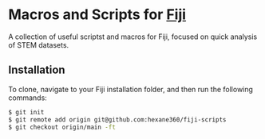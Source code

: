 # Macros and Scripts for [Fiji](https://imagej.net/software/fiji/)

A collection of useful scriptst and macros for Fiji, focused on quick analysis of STEM datasets.

## Installation

To clone, navigate to your Fiji installation folder, and then run the following commands:
```sh
$ git init
$ git remote add origin git@github.com:hexane360/fiji-scripts
$ git checkout origin/main -ft
```
